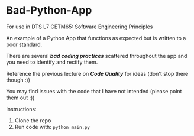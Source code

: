 # Bad-Python-App
For use in DTS L7 CETM65: Software Engineering Principles

An example of a Python App that functions as expected but is written to a poor standard.

There are several ***bad coding practices*** scattered throughout the app and you need to identify and rectify them.

Reference the previous lecture on ***Code Quality*** for ideas (don't stop there though :))

You may find issues with the code that I have not intended (please point them out :))


Instructions:

  1. Clone the repo
  2. Run code with:
    ``` python main.py ```
   
